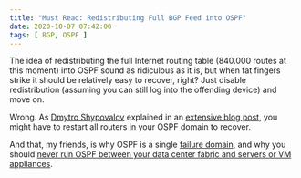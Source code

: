 ```yaml
---
title: "Must Read: Redistributing Full BGP Feed into OSPF"
date: 2020-10-07 07:42:00
tags: [ BGP, OSPF ]
---
```

The idea of redistributing the full Internet routing table (840.000 routes at this moment) into OSPF sound as ridiculous as it is, but when fat fingers strike it should be relatively easy to recover, right? Just disable redistribution (assuming you can still log into the offending device) and move on.

Wrong. As [Dmytro Shypovalov](https://www.linkedin.com/in/dmytro-shypovalov-573aab58/) explained in an [extensive blog post](https://routingcraft.net/what-happens-if-you-redistribute-bgp-full-view-into-ospf/), you might have to restart all routers in your OSPF domain to recover.

And that, my friends, is why OSPF is a single [failure domain](https://blog.ipspace.net/2019/12/disaster-recover-and-failure-domains.html), and why you should [never run OSPF between your data center fabric and servers or VM appliances](https://blog.ipspace.net/2013/08/virtual-appliance-routing-network.html).
